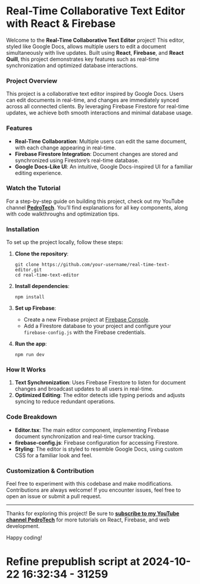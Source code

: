 # Real-Time Collaborative Text Editor with React & Firebase

Welcome to the **Real-Time Collaborative Text Editor** project! This editor, styled like Google Docs, allows multiple users to edit a document simultaneously with live updates. Built using **React**, **Firebase**, and **React Quill**, this project demonstrates key features such as real-time synchronization and optimized database interactions.

### Project Overview

This project is a collaborative text editor inspired by Google Docs. Users can edit documents in real-time, and changes are immediately synced across all connected clients. By leveraging Firebase Firestore for real-time updates, we achieve both smooth interactions and minimal database usage.

### Features

- **Real-Time Collaboration**: Multiple users can edit the same document, with each change appearing in real-time.
- **Firebase Firestore Integration**: Document changes are stored and synchronized using Firestore’s real-time database.
- **Google Docs-Like UI**: An intuitive, Google Docs-inspired UI for a familiar editing experience.

### Watch the Tutorial

For a step-by-step guide on building this project, check out my YouTube channel **[PedroTech](https://www.youtube.com/@pedrotechnologies)**. You’ll find explanations for all key components, along with code walkthroughs and optimization tips.

### Installation

To set up the project locally, follow these steps:

1. **Clone the repository**:
    ```
    git clone https://github.com/your-username/real-time-text-editor.git
    cd real-time-text-editor
    ```

2. **Install dependencies**:
    ```
    npm install
    ```

3. **Set up Firebase**:
   - Create a new Firebase project at [Firebase Console](https://console.firebase.google.com/).
   - Add a Firestore database to your project and configure your `firebase-config.js` with the Firebase credentials.

4. **Run the app**:
    ```
    npm run dev
    ```

### How It Works

1. **Text Synchronization**: Uses Firebase Firestore to listen for document changes and broadcast updates to all users in real-time.
2. **Optimized Editing**: The editor detects idle typing periods and adjusts syncing to reduce redundant operations.

### Code Breakdown

- **Editor.tsx**: The main editor component, implementing Firebase document synchronization and real-time cursor tracking.
- **firebase-config.js**: Firebase configuration for accessing Firestore.
- **Styling**: The editor is styled to resemble Google Docs, using custom CSS for a familiar look and feel.

### Customization & Contribution

Feel free to experiment with this codebase and make modifications. Contributions are always welcome! If you encounter issues, feel free to open an issue or submit a pull request.

---

Thanks for exploring this project! Be sure to **[subscribe to my YouTube channel PedroTech](https://www.youtube.com/@pedrotechnologies)** for more tutorials on React, Firebase, and web development.

Happy coding!
# Refine prepublish script at 2024-10-22 16:32:34 - 31259
